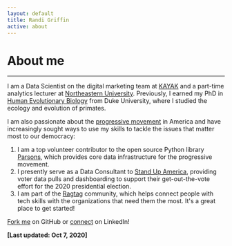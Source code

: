 ```yaml
---
layout: default
title: Randi Griffin
active: about
---
```


<p><h1>About me</h1></p>

___

I am a Data Scientist on the digital marketing team at [KAYAK](https://www.kayak.com/) and a part-time analytics lecturer at [Northeastern University](https://www.northeastern.edu/graduate/analytics/). Previously, I earned my PhD in [Human Evolutionary Biology](https://evolutionaryanthropology.duke.edu/) from Duke University, where I studied the ecology and evolution of primates. 

I am also passionate about the [progressive movement](https://www.guide.progressivedatajobs.org/02_what_is_prog_analytics) in America and have increasingly sought ways to use my skills to tackle the issues that matter most to our democracy: 

1. I am a top volunteer contributor to the open source Python library [Parsons](https://move-coop.github.io/parsons/html/index.html), which provides core data infrastructure for the progressive movement. 
2. I presently serve as a Data Consultant to [Stand Up America](https://www.standupamerica.com/), providing voter data pulls and dashboarding to support their get-out-the-vote effort for the 2020 presidential election.
3. I am part of the [Ragtag](https://ragtag.org/) community, which helps connect people with tech skills with the organizations that need them the most. It's a great place to get started!

[Fork me](https://github.com/rgriff23) on GitHub or [connect](https://www.linkedin.com/in/randigriffin) on LinkedIn! 

**[Last updated: Oct 7, 2020]**